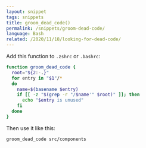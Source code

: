 ```yaml
---
layout: snippet
tags: snippets
title: groom_dead_code()
permalink: /snippets/groom-dead-code/
language: Bash
related: /2020/11/18/looking-for-dead-code/
---
```


Add this function to `.zshrc` or `.bashrc`:

```bash
function groom_dead_code {
  root="${2:-.}"
  for entry in "$1"/*
  do
    name=$(basename $entry)
    if [[ -z "$(grep -r "/$name'" $root)" ]]; then
      echo "$entry is unused"
    fi
  done
}
```

Then use it like this:

```bash
groom_dead_code src/components
```

